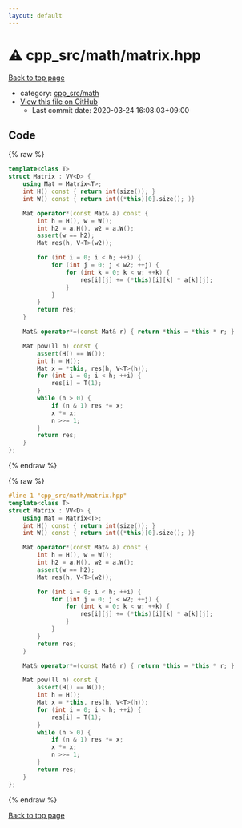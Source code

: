 ```yaml
---
layout: default
---
```


<!-- mathjax config similar to math.stackexchange -->
<script type="text/javascript" async
  src="https://cdnjs.cloudflare.com/ajax/libs/mathjax/2.7.5/MathJax.js?config=TeX-MML-AM_CHTML">
</script>
<script type="text/x-mathjax-config">
  MathJax.Hub.Config({
    TeX: { equationNumbers: { autoNumber: "AMS" }},
    tex2jax: {
      inlineMath: [ ['$','$'] ],
      processEscapes: true
    },
    "HTML-CSS": { matchFontHeight: false },
    displayAlign: "left",
    displayIndent: "2em"
  });
</script>

<script type="text/javascript" src="https://cdnjs.cloudflare.com/ajax/libs/jquery/3.4.1/jquery.min.js"></script>
<script src="https://cdn.jsdelivr.net/npm/jquery-balloon-js@1.1.2/jquery.balloon.min.js" integrity="sha256-ZEYs9VrgAeNuPvs15E39OsyOJaIkXEEt10fzxJ20+2I=" crossorigin="anonymous"></script>
<script type="text/javascript" src="../../../assets/js/copy-button.js"></script>
<link rel="stylesheet" href="../../../assets/css/copy-button.css" />


# :warning: cpp_src/math/matrix.hpp

<a href="../../../index.html">Back to top page</a>

* category: <a href="../../../index.html#7f80e2498998e03897cbfac19f068c09">cpp_src/math</a>
* <a href="{{ site.github.repository_url }}/blob/master/cpp_src/math/matrix.hpp">View this file on GitHub</a>
    - Last commit date: 2020-03-24 16:08:03+09:00




## Code

<a id="unbundled"></a>
{% raw %}
```cpp
template<class T>
struct Matrix : VV<D> {
	using Mat = Matrix<T>;
	int H() const { return int(size()); }
	int W() const { return int((*this)[0].size(); )}

	Mat operator*(const Mat& a) const {
		int h = H(), w = W();
		int h2 = a.H(), w2 = a.W();
		assert(w == h2);
		Mat res(h, V<T>(w2));

		for (int i = 0; i < h; ++i) {
			for (int j = 0; j < w2; ++j) {
				for (int k = 0; k < w; ++k) {
					res[i][j] += (*this)[i][k] * a[k][j];
				}
			}
		}
		return res;
	}

	Mat& operator*=(const Mat& r) { return *this = *this * r; }

	Mat pow(ll n) const {
		assert(H() == W());
		int h = H();
		Mat x = *this, res(h, V<T>(h));
		for (int i = 0; i < h; ++i) {
			res[i] = T(1);
		}
		while (n > 0) {
			if (n & 1) res *= x;
			x *= x;
			n >>= 1;
		}
		return res;
	}
};
```
{% endraw %}

<a id="bundled"></a>
{% raw %}
```cpp
#line 1 "cpp_src/math/matrix.hpp"
template<class T>
struct Matrix : VV<D> {
	using Mat = Matrix<T>;
	int H() const { return int(size()); }
	int W() const { return int((*this)[0].size(); )}

	Mat operator*(const Mat& a) const {
		int h = H(), w = W();
		int h2 = a.H(), w2 = a.W();
		assert(w == h2);
		Mat res(h, V<T>(w2));

		for (int i = 0; i < h; ++i) {
			for (int j = 0; j < w2; ++j) {
				for (int k = 0; k < w; ++k) {
					res[i][j] += (*this)[i][k] * a[k][j];
				}
			}
		}
		return res;
	}

	Mat& operator*=(const Mat& r) { return *this = *this * r; }

	Mat pow(ll n) const {
		assert(H() == W());
		int h = H();
		Mat x = *this, res(h, V<T>(h));
		for (int i = 0; i < h; ++i) {
			res[i] = T(1);
		}
		while (n > 0) {
			if (n & 1) res *= x;
			x *= x;
			n >>= 1;
		}
		return res;
	}
};

```
{% endraw %}

<a href="../../../index.html">Back to top page</a>

